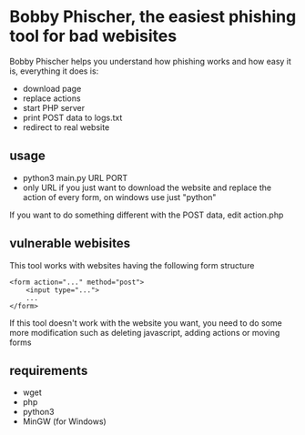 # Bobby Phischer, the easiest phishing tool for bad webisites

Bobby Phischer helps you understand how phishing works and how easy it is, everything it does is:
* download page
* replace actions
* start PHP server 
* print POST data to logs.txt
* redirect to real website

## usage 
* python3 main.py  URL PORT
* only URL if you just want to download the website and replace the action of every form, on windows use just "python"

If you want to do something different with the POST data, edit action.php

## vulnerable webisites
This tool works with websites having the following form structure
~~~~
<form action="..." method="post">
    <input type="...">
    ...
</form>
~~~~
If this tool doesn't work with the website you want, you need to do some more modification such as deleting javascript, adding actions or moving forms

## requirements
* wget
* php
* python3
* MinGW (for Windows)
